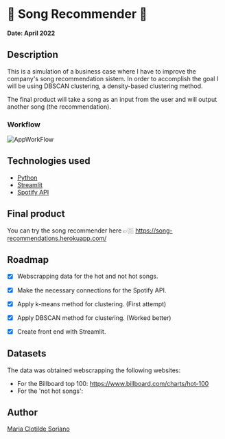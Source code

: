 # **🎵 Song Recommender 🎵**

**Date: April 2022**


## Description
This is a simulation of a business case where I have to improve the company's song recommendation sistem.
In order to accomplish the goal I will be using DBSCAN clustering, a density-based clustering method.

The final product will take a song as an input from the user and will output another song (the recommendation).

### Workflow
![AppWorkFlow]('/Users/mariasoriano/Desktop/final_song_recommender/app_workflow.png')

## Technologies used
- [Python](https://www.python.org/)
- [Streamlit](https://streamlit.io/)
- [Spotify API](https://developer.spotify.com/documentation/web-api/)

## Final product
You can try the song recommender here 👉🏼 https://song-recommendations.herokuapp.com/

## Roadmap
- [x] Webscrapping data for the hot and not hot songs.
- [x] Make the necessary connections for the Spotify API.
- [x] Apply k-means method for clustering. (First attempt)
- [x] Apply DBSCAN method for clustering. (Worked better)
- [x] Create front end with Streamlit.


## Datasets
The data was obtained webscrapping the following websites:
- For the Billboard top 100: https://www.billboard.com/charts/hot-100
- For the 'not hot songs': 

## Author
[Maria Clotilde Soriano](https://www.linkedin.com/in/sorianom/)

